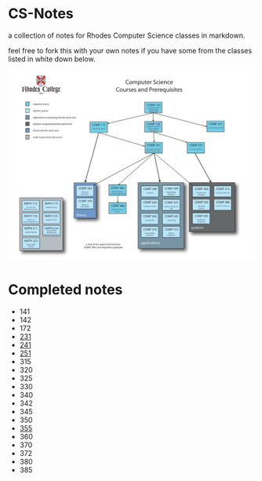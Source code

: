 # CS-Notes
a collection of notes for Rhodes Computer Science classes in markdown. 

feel free to fork this with your own notes if you have some from the classes listed in white down below.

![Rhodes CS Major Tree ](/assets/RhodesCSMajor.png)

# Completed notes

- 141
- 142
- 172
- [231](231.md) 
- [241](241.md)
- [251](251.md)
- 315
- 320
- 325
- 330
- 340
- 342
- 345
- 350
- [355](355.md)
- 360
- 370
- 372
- 380
- 385




